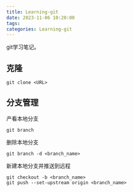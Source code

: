 ```yaml
---
title: Learning-git
date: 2023-11-06 10:20:00
tags:
categories: Learning-git
---
```


git学习笔记。

<!-- more -->

## 克隆

```shell
git clone <URL>
```



## 分支管理

产看本地分支

```shell
git branch
```

删除本地分支

```shell
git branch -d <branch_name>
```

新建本地分支并推送到远程

```shell
git checkout -b <branch_name>
git push --set-upstream origin <branch_name>
```

